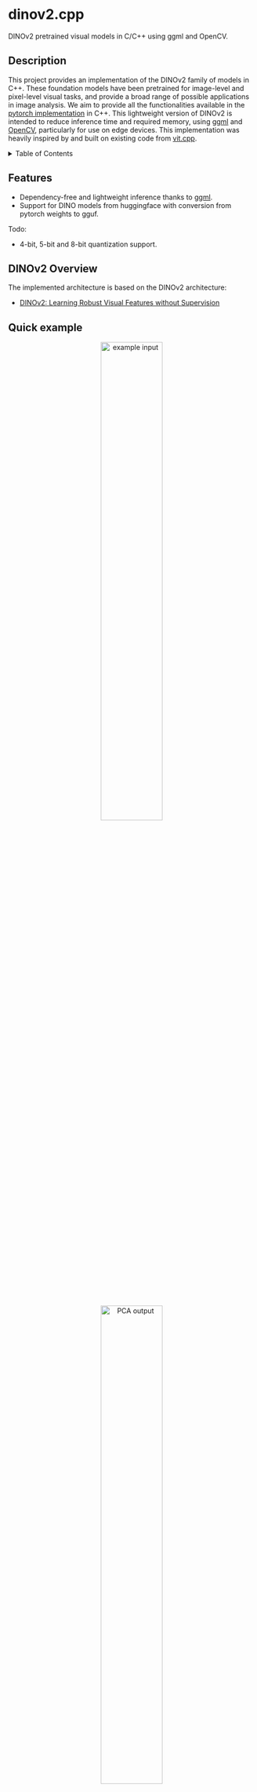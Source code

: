 # dinov2.cpp

DINOv2 pretrained visual models in C/C++ using ggml and OpenCV.

## Description

This project provides an implementation of the DINOv2 family of models in C++. These foundation models have been pretrained
for image-level and pixel-level visual tasks, and provide a broad range of possible applications in image analysis. We aim 
to provide all the functionalities available in the [pytorch implementation](https://github.com/facebookresearch/dinov2) in C++.
This lightweight version of DINOv2 is intended to reduce inference time and required memory, using [ggml](https://github.com/ggerganov/ggml)
and [OpenCV](https://github.com/opencv/opencv), particularly for use on edge devices. This implementation was heavily inspired by and built on 
existing code from [vit.cpp](https://github.com/staghado/vit.cpp).


<details>
<summary>Table of Contents</summary>

- [dinov2.cpp](#dinov2cpp)
    - [Description](#description)
    - [Features](#features)
    - [DINOv2 Overview](#dinov2-overview)
      - [Quick example](#quick-example)
        - [Classification Output](#classification-output)
      - [Realtime Demo](#realtime-demo)
    - [Convert PyTorch to GGUF](#convert-pytorch-to-gguf)
    - [Build](#build)
        - [Install OpenCV](#install-opencv)
        - [Simple build](#simple-build)
            - [inference.cpp (Classification)](#inferencecpp-classification)
            - [inference.cpp (Feature Extraction)](#inferencecpp-feature-extraction)
            - [realtime.cpp (Live Feature Extraction)](#realtimecpp-live-feature-extraction)
        - [Per device optimizations](#per-device-optimizations)
            - [For AMD host processors](#for-amd-host-processors)
        - [Using OpenMP](#using-openmp)
    - [Run](#run)
      - [inference.cpp](#inferencecpp)
      - [realtime.cpp](#realtimecpp)
    - [Benchmark against PyTorch](#benchmark-against-pytorch)
        - [DINOv2 inference](#dinov2-inference)
          - [DINOv2 with Register Tokens](#dinov2-with-register-tokens)
          - [DINOv2 without Register Tokens](#dinov2-without-register-tokens)
        - [Benchmark on your machine](#benchmark-on-your-machine)
    - [Quantization](#quantization)
        - [Results](#results)
    - [To-Do List](#to-do-list)

</details>

## Features

- Dependency-free and lightweight inference thanks to [ggml](https://github.com/ggerganov/ggml).
- Support for DINO models from huggingface with conversion from pytorch weights to gguf.


Todo:
- 4-bit, 5-bit and 8-bit quantization support.


## DINOv2 Overview

The implemented architecture is based on the DINOv2 architecture:

- [DINOv2: Learning Robust Visual Features without Supervision](https://arxiv.org/abs/2304.07193)

## Quick example

  <p align="center">
    <img src="assets/tench.jpg" alt="example input" width="50%" height="auto">
  </p>

  <p align="center">
    <img src="assets/pca_visual.jpg" alt="PCA output" width="50%" height="auto">
  </p>

#### Classification Output
  <pre>
  $ ./bin/dinov2 -t 4 -m ../ggml-model-f16.gguf -i ../assets/tench.jpg 
  main: seed = 42
  main: loaded image '../assets/tench.jpg' (408 x 612)
  dino_model_load: loading model from '../ggml-model-f16.gguf' - please wait
  dino_model_load: hidden_size            = 384
  dino_model_load: num_hidden_layers      = 12
  dino_model_load: num_register_tokens    = 4
  dino_model_load: num_attention_heads    = 6
  dino_model_load: patch_size             = 14
  dino_model_load: img_size               = 518
  dino_model_load: ftype                  = 1
  dino_model_load: qntvr                  = 0
  dino_model_load: num_classes            = 1000
  main: preprocessed image (224 x 224)


&gt; tench, Tinca tinca : 0.90
&gt; coho, cohoe, coho salmon, blue jack, silver salmon, Oncorhynchus kisutch : 0.05
&gt; goldfish, Carassius auratus : 0.01
&gt; suit, suit of clothes : 0.01
&gt; barracouta, snoek : 0.00

main: graph computation took 349 ms
  </pre>

## Realtime Demo

TODO add video

## Convert PyTorch to GGUF

```bash
# clone the repo recursively
git clone --recurse-submodules git@github.com:lavaman131/dinov2.cpp.git

cd dinov2.cpp

uv venv
# for MacOS/Linux
source .venv/bin/activate
# for Windows
.venv\Scripts\activate
uv sync --frozen

# convert the weights to gguf : dinov2 small with patch size of 14 and an image 
# size of 518  
# DINOv2 weights are always fp16
# without registers
python ./scripts/dinov2-to-gguf.py --model_name facebook/dinov2-small-imagenet1k-1-layer --ftype 1
# with registers
python ./scripts/dinov2-to-gguf.py --model_name facebook/dinov2-with-registers-small-imagenet1k-1-layer --ftype 1


```

## Build

### Install OpenCV

Refer to instructions on the [OpenCV](https://opencv.org/get-started/) website to install OpenCV on your machine.

<p align="center">
    <img src="assets/readme-assets/OpenCV-table.png">
  </p>

Using this table, pick your Operating System, and choose if you are going to build from source or install a prebuilt version. It is recommended to build from source, as prebuilt versions only support Visual Studio. OpenCV provides precise step by step instructions on how to build from source.

### Simple Build
Add the `-c` flag when running to return the output predictions. Omitting the flag (by default) will return the patch
tokens.

#### inference.cpp (Classification)
```bash
# on MacOS/Linux 
mkdir build && cd build
cmake -DCMAKE_BUILD_TYPE=Release .. && make -j 4
./bin/inference -m ../ggml-model-f16.gguf -i ../assets/tench.jpg -c
```

```bash
# on Windows
mkdir build ; cd build
cmake -G "Ninja" -DCMAKE_BUILD_TYPE=Release ..
ninja
./bin/inference.exe -m ../ggml-model-f16.gguf -i ../assets/tench.jpg -c
```
#### inference.cpp (Feature Extraction)
```bash
# on MacOS/Linux 
mkdir build && cd build
cmake -DCMAKE_BUILD_TYPE=Release .. && make -j 4
./bin/inference -m ../ggml-model-f16.gguf -i ../assets/tench.jpg
```

```bash
# on Windows
mkdir build ; cd build
cmake -G "Ninja" -DCMAKE_BUILD_TYPE=Release ..
ninja
./bin/inference.exe -m ../ggml-model-f16.gguf -i ../assets/tench.jpg
```

#### realtime.cpp (Live Feature Extraction)
```bash
# on MacOS/Linux 
mkdir build && cd build
cmake -DCMAKE_BUILD_TYPE=Release .. && make -j 4
./bin/realtime -m ../ggml-model-f16.gguf -i ../assets/tench.jpg
```

```bash
# on Windows
mkdir build ; cd build
cmake -G "Ninja" -DCMAKE_BUILD_TYPE=Release ..
ninja
./bin/realtime.exe -m ../ggml-model-f16.gguf -i ../assets/tench.jpg
```
The optimal number of threads to use depends on many factors and more is not always better. Usually using a number of
threads equal to the number of available physical cores gives the best performance in terms of speed.

### Per device optimizations

Generate per-device instructions that work best for the given machine rather than using general CPU instructions.
This can be done by specifying `-march=native` in the compiler flags.

* Multi-threading and vectorization
* Loop transformations(unrolling)

#### For AMD host processors

You can use a specialized compiler released by AMD to make full use of your specific processor's architecture.
Read more here : [AMD Optimizing C/C++ and Fortran Compilers (AOCC)](https://www.amd.com/en/developer/aocc.html)

You can follow the given instructions to install the AOCC compiler.

Note : For my AMD Ryzen 7 3700U, the improvements were not very significant but for more recent processors there could
be a gain in using a specialized compiler.

### Using OpenMP

Additionally compile with OpenMP by specifying the `-fopenmp` flag to the compiler in the CMakeLists file,
allowing multithreaded runs. Make sure to also enable multiple threads when running, e.g.:

```bash
OMP_NUM_THREADS=4 ./bin/dinov2 -t 4 -m ../ggml-model-f16.bin -i ../assets/tench.jpg
```

## Run

#### inference.cpp
```bash
usage: ./bin/inference [options]

options:
  -h, --help              show this help message and exit
  -m FNAME, --model       model path (default: ../ggml-model-f16.gguf)
  -i FNAME, --inp         input file (default: ../assets/tench.jpg)
  -o FNAME, --out         output file for backbone PCA features (default: pca_visual.png)
  -k N, --topk            top k classes to print (default: 5)
  -t N, --threads         number of threads to use during computation (default: 4)
  -c, --classify          whether to classify the image or get backbone PCA features (default: 0)
  -fa, --flash_attn       whether to enable flash_attn, less accurate (default: 0)
```

#### realtime.cpp
```bash
usage: ./bin/realtime [options]

options:
  -h, --help              show this help message and exit
  -m FNAME, --model       model path (default: ../ggml-model-f16.gguf)
  -t N, --threads         number of threads to use during computation (default: 4)
  -fa, --flash_attn       whether to enable flash_attn, less accurate (default: 0)
  -cid, --camera_id       the idea of the camera for realtime backbone PCA feature streaming (default: 0)
```

## Benchmark against PyTorch

First experiments on Intel Core i9-14900HX show inference speedups (up to 3x faster for small model, ~1.5-2x faster for the rest) compared to native PyTorch inference.

### DINOv2 inference

You can efficiently run DINOv2 inference on the CPU.

Memory requirements and inference speed on Intel Core i9-14900HX (24 cores, 32 threads) for both native PyTorch and `dinov2.cpp`.
Using a thread count greater than 10 provides marginal improvements, but 32 threads were used for these runs. The reported results of inference speed correspond to 100 runs
averages for both PyTorch and `dinov2.cpp`.

#### DINOv2 with Register Tokens
| Model | Max Mem(PyTorch) |   Max Mem   | Speed(PyTorch) |    Speed    |
|:-----:|:----------------:|:-----------:|:--------------:|:-----------:|
| small  |     ~457 MB      | **~110 MB**  |     297 ms     | **97 ms**  |
| base |     ~720 MB      | **~367 MB**  |     436 ms     | **269 ms**  |
| large  |     ~1.57 GB     | **~1.2 GB** |    1331 ms     | **802 ms** |
| giant |     ~4.8 GB     | **~4.4 GB** |    4472 ms     | **2775 ms** |

> **Note:** The models used are of the form `dinov2-with-registers-{size}-imagenet1k-1-layer`

#### DINOv2 without Register Tokens
| Model | Max Mem(PyTorch) |   Max Mem   | Speed(PyTorch) |    Speed    |
|:-----:|:----------------:|:-----------:|:--------------:|:-----------:|
| small  |     ~455 MB      | **~110 MB**  |     181 ms     | **73 ms**  |
| base |     ~720 MB      | **~365 MB**  |     462 ms     | **242 ms**  |
| large  |     ~1.55 GB     | **~1.2 GB** |    1288 ms     | **775 ms** |
| giant |     ~4.8 GB     | **~4.4 GB** |    4384 ms     | **2725 ms** |

> **Note:** The models used are of the form `dinov2-{size}-imagenet1k-1-layer`.

### Benchmark on your machine

In order to test the inference speed on your machine, you can run the following scripts:

```bash
chmod +x scripts/benchmark.*

# install memory_profiler & threadpoolctl
pip install memory_profiler threadpoolctl

# run the benchmark of PyTorch
python scripts/benchmark.py

# run the benchmark of dinov2.cpp for non-qunatized model
./scripts/benchmark.sh

# to run the benchamrk for qunatized models; 4 threads and quantize flag
./scripts/benchmark.sh 4 1
```

Both scripts use 4 threads by default. In Python, the `threadpoolctl` library is used to limit the number of threads
used by PyTorch.

## Quantization

Todo:
Quantization is not currently supported for dinov2.cpp

`vit.cpp` supports many quantization strategies from ggml such as q4_0, q4_1, q5_0, q5_1 and q8_0 types.
You can quantize a model in F32 (the patch embedding is in F16) to one of these types by using the `./bin/quantize`
binary.

```
usage: ./bin/quantize /path/to/ggml-model-f32.gguf /path/to/ggml-model-quantized.gguf type                              
  type = 2 - q4_0                                                                                                       
  type = 3 - q4_1                                                                                                       
  type = 6 - q5_0                                                                                                       
  type = 7 - q5_1                                                                                                       
  type = 8 - q8_0                                                                                                       
```

For example, you can run the following to convert the model to q5_1:

```shell
./bin/quantize ../tiny-ggml-model-f16.gguf ../tiny-ggml-model-f16-quant.gguf 7
```

Then you can use `tiny-ggml-model-f16-quant.gguf` just like the model in F16.

### Results

Here are the benchmarks for the different models and quantizations on my machine:
For accurate estimation of run times, these benchmarks were run 100 times each.

| Model | Quantization | Speed (ms) | Mem (MB) |
|:-----:|:------------:|:----------:|:--------:|
| tiny  |     q4_0     |   105 ms   |  12 MB   |
| tiny  |     q4_1     |   97 ms    |  12 MB   |
| tiny  |     q5_0     |   116 ms   |  13 MB   |
| tiny  |     q5_1     |   112 ms   |  13 MB   |
| tiny  |     q8_0     |   90 ms    |  15 MB   |
| small |     q4_0     |   240 ms   |  23 MB   |
| small |     q4_1     |   224 ms   |  24 MB   |
| small |     q5_0     |   288 ms   |  25 MB   |
| small |     q5_1     |   277 ms   |  27 MB   |
| small |     q8_0     |   228 ms   |  33 MB   |
| base  |     q4_0     |   704 ms   |  61 MB   |
| base  |     q4_1     |   626 ms   |  66 MB   |
| base  |     q5_0     |   851 ms   |  71 MB   |
| base  |     q5_1     |   806 ms   |  76 MB   |
| base  |     q8_0     |   659 ms   |  102 MB  |
| large |     q4_0     |  2189 ms   |  181 MB  |
| large |     q4_1     |  1919 ms   |  199 MB  |
| large |     q5_0     |  2676 ms   |  217 MB  |
| large |     q5_1     |  2547 ms   |  235 MB  |
| large |     q8_0     |  1994 ms   |  325 MB  |



This project was built on and highly inspired by vit.cpp:

* [vit.cpp](https://github.com/staghado/vit.cpp)

